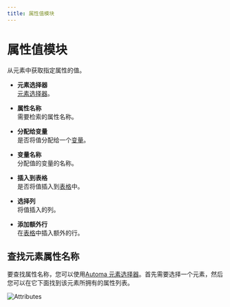 ```yaml
---
title: 属性值模块
---
```


# 属性值模块

从元素中获取指定属性的值。

- **元素选择器** <br>
  [元素选择器](../workflow/element-selector.md)。

- **属性名称** <br>
  需要检索的属性名称。

- **分配给变量** <br>
  是否将值分配给一个[变量](../workflow/variables.md)。

- **变量名称** <br>
  分配值的变量的名称。

- **插入到表格** <br>
  是否将值插入到[表格](../workflow/table.md)中。

- **选择列** <br>
  将值插入的列。

- **添加额外行** <br>
  在[表格](../workflow/table.md)中插入额外的行。

## 查找元素属性名称

要查找属性名称，您可以使用[Automa 元素选择器](../workflow/element-selector.md#generating-selector)。首先需要选择一个元素，然后您可以在它下面找到该元素所拥有的属性列表。

![Attributes](/images/blocks/chrome_yUjnbDYYP7_hm4bwq.png)

<!--@include: ../parts/blocks-interaction-note.md-->